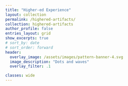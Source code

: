 ```yaml
---
title: "Higher-ed Experience"
layout: collection
permalink: /highered-artifacts/
collection: highered-artifacts
author_profile: false
entries_layout: grid
show_excerpts: true
# sort_by: date
# sort_order: forward
header:
  overlay_image: /assets/images/pattern-banner-4.svg
  image_description: "Dots and waves"
  overlay_filter: .1

classes: wide
---
```

